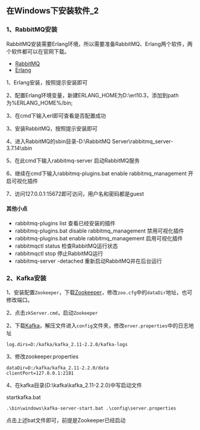 ## 在Windows下安装软件_2

### 1、RabbitMQ安装

RabbitMQ安装需要Erlang环境，所以需要准备RabbitMQ、Erlang两个软件，两个软件都可以在官网下载。

- [RabbitMQ](https://www.rabbitmq.com/download.html)
- [Erlang](http://www.erlang.org/downloads)

1、Erlang安装，按照提示安装即可

2、配置Erlang环境变量，新建ERLANG_HOME为D:\erl10.3，添加到path为%ERLANG_HOME%/bin;

3、在cmd下输入erl即可查看是否配置成功

3、安装RabbitMQ，按照提示安装即可

4、进入RabbitMQ的sbin目录-D:\RabbitMQ Server\rabbitmq_server-3.7.14\sbin

5、在此cmd下输入rabbitmq-server 启动RabbitMQ服务

6、继续在cmd下输入rabbitmq-plugins.bat enable rabbitmq_management 开启可视化插件

7、访问127.0.0.1:15672即可访问，用户名和密码都是guest

#### 其他小点
- rabbitmq-plugins list 查看已经安装的插件
- rabbitmq-plugins.bat disable rabbitmq_management 禁用可视化插件
- rabbitmq-plugins.bat enable rabbitmq_management 启用可视化插件
- rabbitmqctl status 检查RabbitMQ运行状态
- rabbitmqctl stop 停止RabbitMQ运行
- rabbitmq-server -detached 重新启动RabbitMQ并在后台运行

### 2、Kafka安装

1、安装配置`Zookeeper`，下载[Zookeeper](https://zookeeper.apache.org/releases.html)，修改`zoo.cfg`中的`dataDir`地址，也可修改端口。

2、点击`zkServer.cmd`，启动`Zookeeper`

2、下载[Kafka](http://kafka.apache.org/downloads)，解压文件进入`config`文件夹，修改`erver.properties`中的日志地址
```
log.dirs=D:/kafka/kafka_2.11-2.2.0/kafka-logs
```

3、修改zookeeper.properties
```
dataDir=D:/kafka/kafka_2.11-2.2.0/data
clientPort=127.0.0.1:2181
```

4、在kafka目录(D:\kafka\kafka_2.11-2.2.0)中写启动文件

startkafka.bat
```
.\bin\windows\kafka-server-start.bat .\config\server.properties
```
点击上述bat文件即可，前提是Zookeeper已经启动
